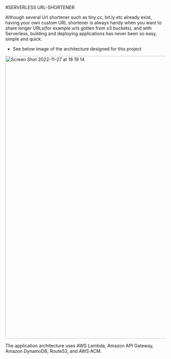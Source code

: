 #SERVERLESS URL-SHORTENER

Although several Url shortener such as tiny.cc, bit.ly etc already exist, having your own custom URL shortener is always handy when you want to share longer URLs(for example urls gotten from s3 buckets), and with Serverless, building and deploying applications has never been so easy, simple and quick.

* See below image of the architecture designed for this project

<img width="885" alt="Screen Shot 2022-11-27 at 18 19 14" src="https://user-images.githubusercontent.com/100156088/204170418-c255c82d-28d9-4d6e-93ff-d97d44aa54d6.png">

The application architecture uses AWS Lambda, Amazon API Gateway, Amazon DynamoDB, Route53, and AWS ACM. 

